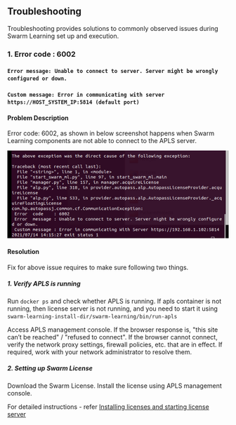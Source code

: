 ## Troubleshooting ##

Troubleshooting provides solutions to commonly observed issues during Swarm Learning set up and execution.


### 1. Error code : 6002
####    ``Error message: Unable to connect to server. Server might be wrongly configured or down.`` #### 
####    ``Custom message: Error in communicating with server https://HOST_SYSTEM_IP:5814 (default port)`` #### 

#### Problem Description 
Error code: 6002, as shown in below screenshot happens when Swarm Learning components are not able to connect to the APLS server. 

   ![Error_6002](./images/Error_6002_running_SL_node_without_Server_and_License.png)
   
   
#### Resolution
Fix for above issue requires to make sure following two things.

##### 1. Verify APLS is running 
Run ``docker ps`` and check whether APLS is running. If apls container is not running, then license server is not running, and you need to start it using  
``swarm-learning-install-dir/swarm-learning/bin/run-apls`` 

Access APLS management console.
If the browser response is, "this site can’t be reached" / "refused to connect". 
If the browser cannot connect, verify the network proxy settings, firewall policies, etc. that are in effect. If required, work with your network administrator to resolve them.

##### 2. Setting up Swarm License
Download the Swarm License.
Install the license using APLS management console. 


For detailed instructions - refer [Installing licenses and starting license server](setup.md#installing-licenses-and-starting-license-server)
